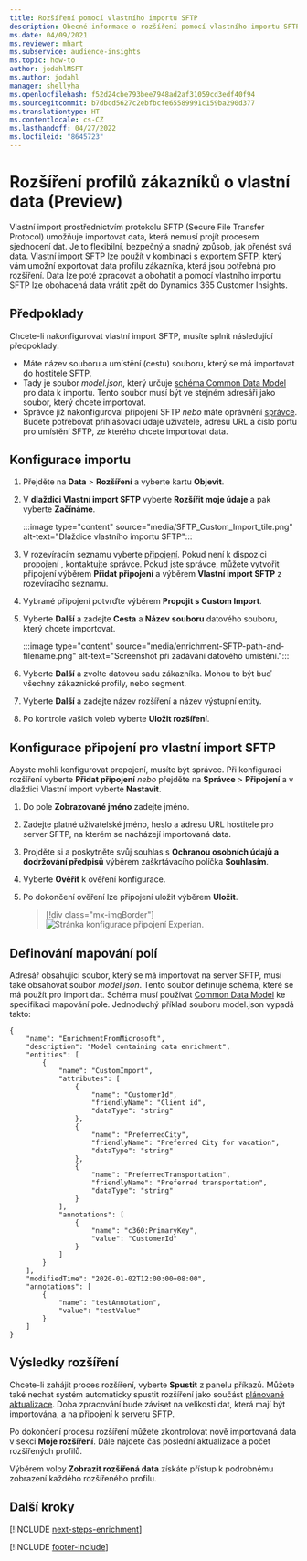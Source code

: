 ```yaml
---
title: Rozšíření pomocí vlastního importu SFTP
description: Obecné informace o rozšíření pomocí vlastního importu SFTP.
ms.date: 04/09/2021
ms.reviewer: mhart
ms.subservice: audience-insights
ms.topic: how-to
author: jodahlMSFT
ms.author: jodahl
manager: shellyha
ms.openlocfilehash: f52d24cbe793bee7948ad2af31059cd3edf40f94
ms.sourcegitcommit: b7dbcd5627c2ebfbcfe65589991c159ba290d377
ms.translationtype: HT
ms.contentlocale: cs-CZ
ms.lasthandoff: 04/27/2022
ms.locfileid: "8645723"
---
```

# <a name="enrich-customer-profiles-with-custom-data-preview"></a>Rozšíření profilů zákazníků o vlastní data (Preview)

Vlastní import prostřednictvím protokolu SFTP (Secure File Transfer Protocol) umožňuje importovat data, která nemusí projít procesem sjednocení dat. Je to flexibilní, bezpečný a snadný způsob, jak přenést svá data. Vlastní import SFTP lze použít v kombinaci s [exportem SFTP](export-sftp.md), který vám umožní exportovat data profilu zákazníka, která jsou potřebná pro rozšíření. Data lze poté zpracovat a obohatit a pomocí vlastního importu SFTP lze obohacená data vrátit zpět do Dynamics 365 Customer Insights.

## <a name="prerequisites"></a>Předpoklady

Chcete-li nakonfigurovat vlastní import SFTP, musíte splnit následující předpoklady:

- Máte název souboru a umístění (cestu) souboru, který se má importovat do hostitele SFTP.
- Tady je soubor *model.json*, který určuje [schéma Common Data Model](/common-data-model/) pro data k importu. Tento soubor musí být ve stejném adresáři jako soubor, který chcete importovat.
- Správce již nakonfiguroval připojení SFTP *nebo* máte oprávnění [správce](permissions.md#admin). Budete potřebovat přihlašovací údaje uživatele, adresu URL a číslo portu pro umístění SFTP, ze kterého chcete importovat data.


## <a name="configure-the-import"></a>Konfigurace importu

1. Přejděte na **Data** > **Rozšíření** a vyberte kartu **Objevit**.

1. V **dlaždici Vlastní import SFTP** vyberte **Rozšířit moje údaje** a pak vyberte **Začínáme**.

   :::image type="content" source="media/SFTP_Custom_Import_tile.png" alt-text="Dlaždice vlastního importu SFTP":::

1. V rozevíracím seznamu vyberte [připojení](connections.md). Pokud není k dispozici propojení , kontaktujte správce. Pokud jste správce, můžete vytvořit připojení výběrem **Přidat připojení** a výběrem **Vlastní import SFTP** z rozevíracího seznamu.

1. Vybrané připojení potvrďte výběrem **Propojit s Custom Import**.

1.  Vyberte **Další** a zadejte **Cesta** a **Název souboru** datového souboru, který chcete importovat.

    :::image type="content" source="media/enrichment-SFTP-path-and-filename.png" alt-text="Screenshot při zadávání datového umístění.":::

1. Vyberte **Další** a zvolte datovou sadu zákazníka. Mohou to být buď všechny zákaznické profily, nebo segment.

1. Vyberte **Další** a zadejte název rozšíření a název výstupní entity. 

1. Po kontrole vašich voleb vyberte **Uložit rozšíření**.

## <a name="configure-the-connection-for-sftp-custom-import"></a>Konfigurace připojení pro vlastní import SFTP 

Abyste mohli konfigurovat propojení, musíte být správce. Při konfiguraci rozšíření vyberte **Přidat připojení** *nebo* přejděte na **Správce** > **Připojení** a v dlaždici Vlastní import vyberte **Nastavit**.

1. Do pole **Zobrazované jméno** zadejte jméno.

1. Zadejte platné uživatelské jméno, heslo a adresu URL hostitele pro server SFTP, na kterém se nacházejí importovaná data.

1. Projděte si a poskytněte svůj souhlas s **Ochranou osobních údajů a dodržování předpisů** výběrem zaškrtávacího políčka **Souhlasím**.

1. Vyberte **Ověřit** k ověření konfigurace.

1. Po dokončení ověření lze připojení uložit výběrem **Uložit**.

   > [!div class="mx-imgBorder"]
   > ![Stránka konfigurace připojení Experian.](media/enrichment-SFTP-connection.png "Stránka konfigurace připojení Experian")


## <a name="defining-field-mappings"></a>Definování mapování polí 

Adresář obsahující soubor, který se má importovat na server SFTP, musí také obsahovat soubor *model.json*. Tento soubor definuje schéma, které se má použít pro import dat. Schéma musí používat [Common Data Model](/common-data-model/) ke specifikaci mapování pole. Jednoduchý příklad souboru model.json vypadá takto:

```
{
    "name": "EnrichmentFromMicrosoft",
    "description": "Model containing data enrichment",
    "entities": [
        {
            "name": "CustomImport",
            "attributes": [
                {
                    "name": "CustomerId",
                    "friendlyName": "Client id",
                    "dataType": "string"
                },
                {
                    "name": "PreferredCity",
                    "friendlyName": "Preferred City for vacation",
                    "dataType": "string"
                },
                {
                    "name": "PreferredTransportation",
                    "friendlyName": "Preferred transportation",
                    "dataType": "string"
                }
            ],
            "annotations": [
                {
                    "name": "c360:PrimaryKey",
                    "value": "CustomerId"
                }
            ]
        }
    ],
    "modifiedTime": "2020-01-02T12:00:00+08:00",
    "annotations": [
        {
            "name": "testAnnotation",
            "value": "testValue"
        }
    ]
}
```

## <a name="enrichment-results"></a>Výsledky rozšíření

Chcete-li zahájit proces rozšíření, vyberte **Spustit** z panelu příkazů. Můžete také nechat systém automaticky spustit rozšíření jako součást [plánované aktualizace](system.md#schedule-tab). Doba zpracování bude záviset na velikosti dat, která mají být importována, a na připojení k serveru SFTP.

Po dokončení procesu rozšíření můžete zkontrolovat nově importovaná data v sekci **Moje rozšíření**. Dále najdete čas poslední aktualizace a počet rozšířených profilů.

Výběrem volby **Zobrazit rozšířená data** získáte přístup k podrobnému zobrazení každého rozšířeného profilu.

## <a name="next-steps"></a>Další kroky

[!INCLUDE [next-steps-enrichment](includes/next-steps-enrichment.md)]

[!INCLUDE [footer-include](includes/footer-banner.md)]
